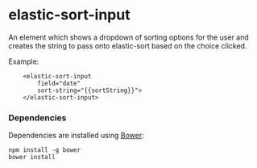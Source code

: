 # elastic-sort-input

An element which shows a dropdown of sorting options for the user and creates
the string to pass onto elastic-sort based on the choice clicked.

Example:

        <elastic-sort-input
            field="date"
            sort-string="{{sortString}}">
        </elastic-sort-input>

### Dependencies

Dependencies are installed using [Bower](http://bower.io/):

    npm install -g bower
    bower install
